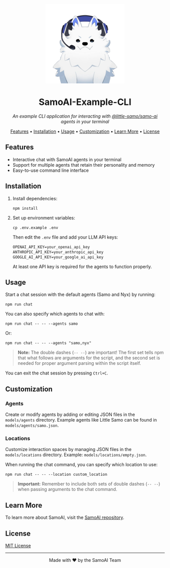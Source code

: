 <div align="center">
  <img src="https://raw.githubusercontent.com/little-samo/SamoAI/master/docs/static/img/samo_mascot.png" alt="SamoAI Mascot" width="250" />
  <h1>SamoAI-Example-CLI</h1>
  <p><em>An example CLI application for interacting with <a href="https://github.com/little-samo/SamoAI">@little-samo/samo-ai</a> agents in your terminal</em></p>
</div>

<p align="center">
  <a href="#features">Features</a> •
  <a href="#installation">Installation</a> •
  <a href="#usage">Usage</a> •
  <a href="#customization">Customization</a> •
  <a href="#learn-more">Learn More</a> •
  <a href="#license">License</a>
</p>

## Features

- Interactive chat with SamoAI agents in your terminal
- Support for multiple agents that retain their personality and memory
- Easy-to-use command line interface

## Installation

1. Install dependencies:
   ```
   npm install
   ```

2. Set up environment variables:
   ```
   cp .env.example .env
   ```
   
   Then edit the `.env` file and add your LLM API keys:
   ```
   OPENAI_API_KEY=your_openai_api_key
   ANTHROPIC_API_KEY=your_anthropic_api_key
   GOOGLE_AI_API_KEY=your_google_ai_api_key
   ```
   
   At least one API key is required for the agents to function properly.

## Usage

Start a chat session with the default agents (Samo and Nyx) by running:

```
npm run chat
```

You can also specify which agents to chat with:

```
npm run chat -- -- --agents samo
```

Or:

```
npm run chat -- -- --agents "samo,nyx"
```

> **Note:** The double dashes (`-- --`) are important! The first set tells npm that what follows are arguments for the script, and the second set is needed for proper argument parsing within the script itself.

You can exit the chat session by pressing `Ctrl+C`.

## Customization

### Agents

Create or modify agents by adding or editing JSON files in the `models/agents` directory. Example agents like Little Samo can be found in `models/agents/samo.json`.

### Locations

Customize interaction spaces by managing JSON files in the `models/locations` directory. Example: `models/locations/empty.json`.

When running the chat command, you can specify which location to use:

```
npm run chat -- -- --location custom_location
```

> **Important:** Remember to include both sets of double dashes (`-- --`) when passing arguments to the chat command.

## Learn More

To learn more about SamoAI, visit the [SamoAI repository](https://github.com/little-samo/SamoAI).

## License

[MIT License](LICENSE)

---

<div align="center">
  <p>Made with ❤️ by the SamoAI Team</p>
</div>
